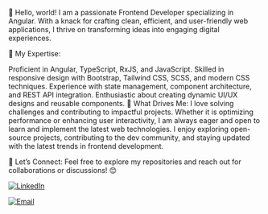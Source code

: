 👋 Hello, world!
I am a passionate Frontend Developer specializing in Angular. With a knack for crafting clean, efficient, and user-friendly web applications, I thrive on transforming ideas into engaging digital experiences.

🌟 My Expertise:

Proficient in Angular, TypeScript, RxJS, and JavaScript.
Skilled in responsive design with Bootstrap, Tailwind CSS, SCSS, and modern CSS techniques.
Experience with state management, component architecture, and REST API integration.
Enthusiastic about creating dynamic UI/UX designs and reusable components.
🚀 What Drives Me:
I love solving challenges and contributing to impactful projects. Whether it is optimizing performance or enhancing user interactivity, I am always eager and open to learn and implement the latest web technologies.
I enjoy exploring open-source projects, contributing to the dev community, and staying updated with the latest trends in frontend development.

🔗 Let’s Connect:
Feel free to explore my repositories and reach out for collaborations or discussions! 😊
<br>



<p align="center">

<a href="https://linkedin.com/in/gazmir-pisha-a72a8415a"><img alt="LinkedIn" src="https://img.shields.io/badge/LinkedIn-Gazmir%20Pisha-blue?style=flat-square&logo=linkedin"></a>


<a href="mailto:gazmirpisha@gmail.com"><img alt="Email" src="https://img.shields.io/badge/Email-gazmirpisha@gmail.com-blue?style=flat-square&logo=gmail"></a>

</p>



